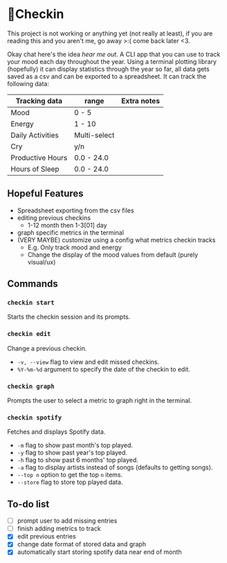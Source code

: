 # 📔Checkin

This project is not working or anything yet (not really at least), if you are reading this and you aren't me, go away >:( come back later <3.

Okay chat here's the idea *hear me out*. A CLI app that you can use to track your mood each day throughout the year. Using a terminal plotting library (hopefully) it can display statistics through the year so far, all data gets saved as a csv and can be exported to a spreadsheet. It can track the following data:

| Tracking data   | range        | Extra notes |
|-----------------|--------------|-------------|
| Mood            | 0 - 5        |             |
| Energy          | 1 - 10       |             |
| Daily Activities| Multi-select |             |
| Cry             | y/n          |             |
| Productive Hours| 0.0 - 24.0   |             |
| Hours of Sleep  | 0.0 - 24.0   |             |

## Hopeful Features
- Spreadsheet exporting from the csv files
- editing previous checkins
    - 1-12 month then 1-3[01] day
- graph specific metrics in the terminal
- (VERY MAYBE) customize using a config what metrics checkin tracks
    - E.g. Only track mood and energy
    - Change the display of the mood values from default (purely visual/ux)

## Commands
### `checkin start`
Starts the checkin session and its prompts.

### `checkin edit`
Change a previous checkin.
- `-v, --view` flag to view and edit missed checkins.
- `%Y-%m-%d` argument to specify the date of the checkin to edit.

### `checkin graph`
Prompts the user to select a metric to graph right in the terminal.

### `checkin spotify`
Fetches and displays Spotify data.
- `-m` flag to show past month's top played.
- `-y` flag to show past year's top played.
- `-h` flag to show past 6 months' top played.
- `-a` flag to display artists instead of songs (defaults to getting songs).
- `--top n` option to get the top `n` items.
- `--store` flag to store top played data.



## To-do list
- [ ] prompt user to add missing entries
- [ ] finish adding metrics to track
- [x] edit previous entries
- [x] change date format of stored data and graph
- [x] automatically start storing spotify data near end of month